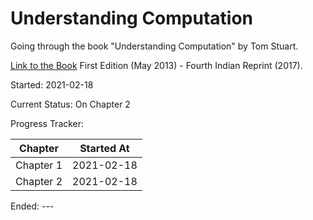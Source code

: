 # Understanding Computation

Going through the book "Understanding Computation" by Tom Stuart. 

[Link to the Book](https://computationbook.com/) First Edition (May 2013) - Fourth Indian Reprint (2017).

Started: 2021-02-18

Current Status: On Chapter 2

Progress Tracker:

 Chapter  | Started At 
--------- | ----------
Chapter 1 | 2021-02-18
Chapter 2 | 2021-02-18

Ended: ---


